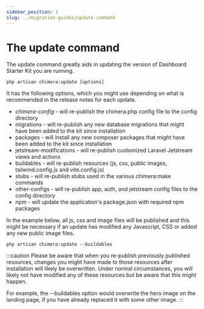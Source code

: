 ```yaml
---
sidebar_position: 1
slug: ../migration-guides/update-command
---
```


# The update command

The update command greatly aids in updating the version of Dashboard Starter Kit you are running.

```
php artisan chimera:update [options]
```

It has the following options, which you might use depending on what is recommended in the release notes for each update.

- *chimera-config* - will re-publish the chimera.php config file to the config directory
- migrations - will re-publish any new database migrations that might have been added to the kit since installation
- packages - will install any new composer packages that might have been added to the kit since installation
- jetstream-modifications - will re-publish customized Laravel Jetstream views and actions
- buildables - will re-publish resources (js, css, public images, tailwind.config.js and vite.config.js)
- stubs - will re-publish stubs used in the various chimera:make commands
- other-configs - will re-publish app, auth, and jetstream config files to the config directory
- npm - will update the application's package.json with required npm packages

In the example below, all js, css and image files will be published and this might be necessary if an update has modified any Javascript, CSS or added any new public image files.

```
php artisan chimera:update --buildables
```

:::caution
Please be aware that when you re-publish previously published resources, changes you might have made to those resources after installation will likely be overwritten. 
Under normal circumstances, you will likely not have modified any of these resources but be aware that this might happen.

For example, the --buildables option would overwrite the hero image on the landing page, if you have already replaced it with some other image.
:::